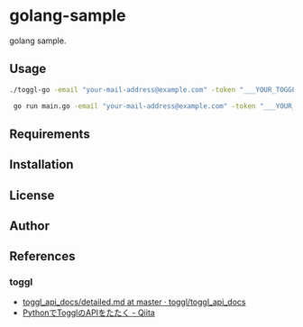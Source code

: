 # golang-sample

golang sample.

## Usage

```bash
./toggl-go -email "your-mail-address@example.com" -token "___YOUR_TOGGL_API_TOKEN___" -since 2021 | tee output.jsonl
```

```bash
 go run main.go -email "your-mail-address@example.com" -token "___YOUR_TOGGL_API_TOKEN___" -since 2021 | tee output.jsonl
```

## Requirements

## Installation

## License

## Author

## References

### toggl

* [toggl_api_docs/detailed.md at master · toggl/toggl_api_docs](https://github.com/toggl/toggl_api_docs/blob/master/reports/detailed.md)
* [PythonでTogglのAPIをたたく - Qiita](https://qiita.com/stu345/items/abebeb2da6d97382a7b1)
